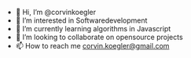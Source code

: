 - 👋 Hi, I’m @corvinkoegler
- 👀 I’m interested in Softwaredevelopment
- 🌱 I’m currently learning algorithms in Javascript
- 💞️ I’m looking to collaborate on opensource projects
- 📫 How to reach me corvin.koegler@gmail.com

<!---
corvinkoegler/corvinkoegler is a ✨ special ✨ repository because its `README.md` (this file) appears on your GitHub profile.
You can click the Preview link to take a look at your changes.
--->
